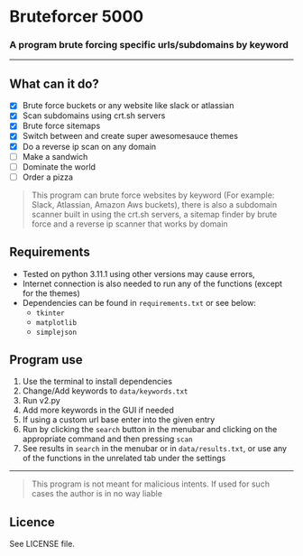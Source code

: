 # Bruteforcer 5000
### A program brute forcing specific urls/subdomains by keyword

---

## What can it do?
- [x] Brute force buckets or any website like slack or atlassian
- [x] Scan subdomains using crt.sh servers
- [x] Brute force sitemaps
- [x] Switch between and create super awesomesauce themes
- [x] Do a reverse ip scan on any domain
- [ ] Make a sandwich
- [ ] Dominate the world
- [ ] Order a pizza 

>This program can brute force websites by keyword (For example: Slack, Atlassian, Amazon Aws buckets), there is also a subdomain scanner built in using the crt.sh servers, a sitemap finder by brute force and a reverse ip scanner that works by domain

## Requirements
- Tested on python 3.11.1 using other versions may cause errors,
- Internet connection is also needed to run any of the functions (except for the themes)
- Dependencies can be found in `requirements.txt` or see below:
    - `tkinter`
    - `matplotlib`
    - `simplejson`

## Program use
1. Use the terminal to install dependencies
2. Change/Add keywords to `data/keywords.txt`
2. Run v2.py
3. Add more keywords in the GUI if needed
4. If using a custom url base enter into the given entry
5. Run by clicking the `search` button in the menubar and clicking on the appropriate command and then pressing `scan` 
6. See results in `search` in the menubar or in `data/results.txt`, or use any of the functions in the unrelated tab under the settings

---

> This program is not meant for malicious intents. If used for such cases the author is in no way liable

## Licence
See LICENSE file.
